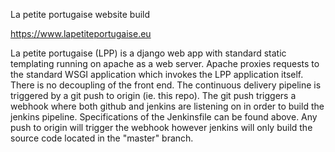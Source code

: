 La petite portugaise website build

https://www.lapetiteportugaise.eu

La petite portugaise (LPP) is a django web app with standard static templating running on apache as a web server.
Apache proxies requests to the standard WSGI application which invokes the LPP application itself. 
There is no decoupling of the front end. 
The continuous delivery pipeline is triggered by a git push to origin (ie. this repo).
The git push triggers a webhook where both github and jenkins are listening on in order to build the jenkins pipeline. 
Specifications of the Jenkinsfile can be found above.
Any push to origin will trigger the webhook however jenkins will only build the source code located in the "master" branch.
